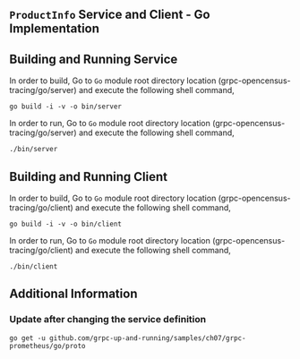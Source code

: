 ## ``ProductInfo`` Service and Client - Go Implementation

## Building and Running Service

In order to build, Go to ``Go`` module root directory location (grpc-opencensus-tracing/go/server) and execute the following
 shell command,
```
go build -i -v -o bin/server
```

In order to run, Go to ``Go`` module root directory location (grpc-opencensus-tracing/go/server) and execute the following
shell command,

```
./bin/server
```

## Building and Running Client   

In order to build, Go to ``Go`` module root directory location (grpc-opencensus-tracing/go/client) and execute the following
 shell command,
```
go build -i -v -o bin/client
```

In order to run, Go to ``Go`` module root directory location (grpc-opencensus-tracing/go/client) and execute the following
shell command,

```
./bin/client
```

## Additional Information

### Update after changing the service definition

```shell script 
go get -u github.com/grpc-up-and-running/samples/ch07/grpc-prometheus/go/proto
```
